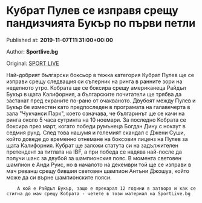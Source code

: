 
# Кубрат Пулев се изправя срещу пандизчията Букър по първи петли

Published at: **2019-11-07T11:31:00+00:00**

Author: **Sportlive.bg**

Original: [SPORT LIVE](https://www.sportlive.bg/sport/boxing/kubrat-pulev-se-izpravq-sreshtu-pandizchiqta-bukyr-po-pyrvi-petli-1403866.html)

Най-добрият български боксьор в тежка категория Кубрат Пулев ще се изправи срещу следващия си съперник на ринга в ранните зори на неделното утро. Кобрата ще се боксира срещу американеца Райдъл Букър в щата Калифорния, а българските почитатели ще трябва да застанат пред екраните по-рано от очакваното.
Двубоят между Пулев и Букър бе изместен като предпоследен в програмата на галавечерта в зала "Чукчанси Парк", което означава, че българинът ще се качи на ринга около 5 часа сутринта на 10 ноември.
За последно Кобрата се боксира през март, когато победи румънеца Богдан Дину с нокаут в седмия рунд. След това нашумя и големият скандал с Джени Суши, който доведе до временно отнемане на боксовия лиценз на Пулев за щата Калифорния.
Кубрат ще заложи статута си на задължителен претендент за титлата на IBF, а при победа се надява най-после да получи шанс за двубой за шампионския пояс. В момента световен шампион е Анди Руис, но в началото на декември той ще се изправи в мач реванш срещу бившия световен шампион Антъни Джошуа, който може да си върне шампионските пояси.

        А кой е Райдъл Букър, защо е прекарал 12 години в затвора и как се стигна до мач срещу Кобрата - четете в този материал на SportLive.bg
      
